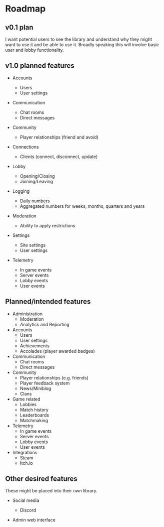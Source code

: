 # Roadmap

## v0.1 plan
I want potential users to see the library and understand why they might want to use it and be able to use it. Broadly speaking this will involve basic user and lobby functionality.

## v1.0 planned features
- Accounts
  - Users
  - User settings

- Communication
  - Chat rooms
  - Direct messages

- Community
  - Player relationships (friend and avoid)

- Connections
  - Clients (connect, disconnect, update)

- Lobby
  - Opening/Closing
  - Joining/Leaving

- Logging
  - Daily numbers
  - Aggregated numbers for weeks, months, quarters and years

- Moderation
  - Ability to apply restrictions

- Settings
  - Site settings
  - User settings

- Telemetry
  - In game events
  - Server events
  - Lobby events
  - User events

## Planned/intended features
- Administration
  - Moderation
  - Analytics and Reporting
- Accounts
  - Users
  - User settings
  - Achievements
  - Accolades (player awarded badges)
- Communication
  - Chat rooms
  - Direct messages
- Community
  - Player relationships (e.g. friends)
  - Player feedback system
  - News/Miniblog
  - Clans
- Game related
  - Lobbies
  - Match history
  - Leaderboards
  - Matchmaking
- Telemetry
  - In game events
  - Server events
  - Lobby events
  - User events
- Integrations
  - Steam
  - Itch.io

## Other desired features
These might be placed into their own library.

- Social media
  - Discord

- Admin web interface
